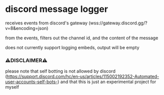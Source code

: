 # discord message logger

receives events from discord's gateway (wss://gateway.discord.gg/?v=8&encoding=json)<br/>

from the events, filters out the channel id, and the content of the message<br/>

does not currently support logging embeds, output will be empty<br/>

### ⚠️DISCLAIMER⚠️ 
please note that self botting is not allowed by discord (https://support.discord.com/hc/en-us/articles/115002192352-Automated-user-accounts-self-bots-) and that this is just an experimental project for myself</br>
